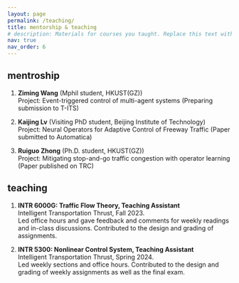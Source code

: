 ```yaml
---
layout: page
permalink: /teaching/
title: mentorship & teaching
# description: Materials for courses you taught. Replace this text with your description.
nav: true
nav_order: 6
---
```


<!-- For now, this page is assumed to be a static description of your courses. You can convert it to a collection similar to `_projects/` so that you can have a dedicated page for each course. -->

## mentroship

1. **Ziming Wang** (Mphil student, HKUST(GZ))  
Project: Event-triggered control of multi-agent systems (Preparing submission to T-ITS)

2. **Kaijing Lv** (Visiting PhD student, Beijing Institute of Technology)  
Project: Neural Operators for Adaptive Control of Freeway Traffic (Paper submitted to Automatica)

3. **Ruiguo Zhong** (Ph.D. student, HKUST(GZ))  
Project: Mitigating stop-and-go traffic congestion with operator learning (Paper published on TRC)


## teaching
1. **INTR 6000G: Traffic Flow Theory, Teaching Assistant**  
Intelligent Transportation Thrust, Fall 2023.  
Led office hours and gave feedback and comments for weekly readings and in-class discussions. Contributed to the design and grading of assignments.

2. **INTR 5300: Nonlinear Control System, Teaching Assistant**  
Intelligent Transportation Thrust, Spring 2024.  
Led weekly sections and office hours. Contributed to the design and grading of weekly assignments as well as the final exam.
